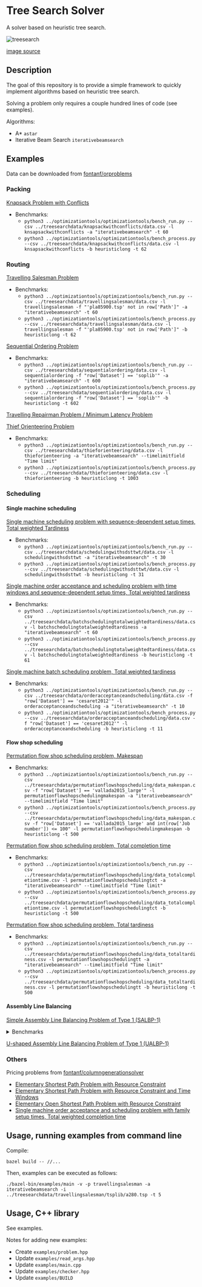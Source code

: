 # Tree Search Solver

A solver based on heuristic tree search.

![treesearch](img/treesearch.jpg?raw=true "treesearch")

[image source](https://commons.wikimedia.org/wiki/File:Saint-L%C3%A9ger-l%C3%A8s-Domart,arbre_de_la_croix_Notre-Dame_14.jpg)

## Description

The goal of this repository is to provide a simple framework to quickly implement algorithms based on heuristic tree search.

Solving a problem only requires a couple hundred lines of code (see examples).

Algorithms:
* A\* `astar`
* Iterative Beam Search `iterativebeamsearch`

## Examples

Data can be downloaded from [fontanf/orproblems](https://github.com/fontanf/orproblems)

### Packing

[Knapsack Problem with Conflicts](examples/knapsackwithconflicts.hpp)
* Benchmarks:
  * `python3 ../optimizationtools/optimizationtools/bench_run.py --csv ../treesearchdata/knapsackwithconflicts/data.csv -l knsapsackwithconflicts -a "iterativebeamsearch" -t 60`
  * `python3 ../optimizationtools/optimizationtools/bench_process.py --csv ../treesearchdata/knapsackwithconflicts/data.csv -l knsapsackwithconflicts -b heuristiclong -t 62`

### Routing

[Travelling Salesman Problem](examples/travellingsalesman.hpp)
* Benchmarks:
  * `python3 ../optimizationtools/optimizationtools/bench_run.py --csv ../treesearchdata/travellingsalesman/data.csv -l travellingsalesman -f "'pla85900.tsp' not in row['Path']" -a "iterativebeamsearch" -t 60`
  * `python3 ../optimizationtools/optimizationtools/bench_process.py --csv ../treesearchdata/travellingsalesman/data.csv -l travellingsalesman -f "'pla85900.tsp' not in row['Path']" -b heuristiclong -t 62`

[Sequential Ordering Problem](examples/sequentialordering.hpp)
* Benchmarks:
  * `python3 ../optimizationtools/optimizationtools/bench_run.py --csv ../treesearchdata/sequentialordering/data.csv -l sequentialordering -f "row['Dataset'] == 'soplib'" -a "iterativebeamsearch" -t 600`
  * `python3 ../optimizationtools/optimizationtools/bench_process.py --csv ../treesearchdata/sequentialordering/data.csv -l sequentialordering -f "row['Dataset'] == 'soplib'" -b heuristiclong -t 602`

[Travelling Repairman Problem / Minimum Latency Problem](examples/travellingrepairman.hpp)

[Thief Orienteering Problem](examples/thieforienteering.hpp)
* Benchmarks:
  * `python3 ../optimizationtools/optimizationtools/bench_run.py --csv ../treesearchdata/thieforienteering/data.csv -l thieforienteering -a "iterativebeamsearch" --timelimitfield "Time limit"`
  * `python3 ../optimizationtools/optimizationtools/bench_process.py --csv ../treesearchdata/thieforienteering/data.csv -l thieforienteering -b heuristiclong -t 1003`

### Scheduling

#### Single machine scheduling

[Single machine scheduling problem with sequence-dependent setup times, Total weighted Tardiness](examples/schedulingwithsdsttwt.hpp)
* Benchmarks:
  * `python3 ../optimizationtools/optimizationtools/bench_run.py --csv ../treesearchdata/schedulingwithsdsttwt/data.csv -l schedulingwithsdsttwt -a "iterativebeamsearch" -t 30`
  * `python3 ../optimizationtools/optimizationtools/bench_process.py --csv ../treesearchdata/schedulingwithsdsttwt/data.csv -l schedulingwithsdsttwt -b heuristiclong -t 31`

[Single machine order acceptance and scheduling problem with time windows and sequence-dependent setup times, Total weighted tardiness](examples/orderacceptanceandscheduling.hpp)
* Benchmarks:
  * `python3 ../optimizationtools/optimizationtools/bench_run.py --csv ../treesearchdata/batchschedulingtotalweightedtardiness/data.csv -l batchschedulingtotalweightedtardiness -a "iterativebeamsearch" -t 60`
  * `python3 ../optimizationtools/optimizationtools/bench_process.py --csv ../treesearchdata/batchschedulingtotalweightedtardiness/data.csv -l batchschedulingtotalweightedtardiness -b heuristiclong -t 61`

[Single machine batch scheduling problem, Total weighted tardiness](examples/batchschedulingtotalweightedtardiness.hpp)
* Benchmarks:
  * `python3 ../optimizationtools/optimizationtools/bench_run.py --csv ../treesearchdata/orderacceptanceandscheduling/data.csv -f "row['Dataset'] == 'cesaret2012'" -l orderacceptanceandscheduling -a "iterativebeamsearch" -t 10`
  * `python3 ../optimizationtools/optimizationtools/bench_process.py --csv ../treesearchdata/orderacceptanceandscheduling/data.csv -f "row['Dataset'] == 'cesaret2012'" -l orderacceptanceandscheduling -b heuristiclong -t 11`

#### Flow shop scheduling

[Permutation flow shop scheduling problem, Makespan](examples/permutationflowshopschedulingmakespan.hpp)
* Benchmarks:
  * `python3 ../optimizationtools/optimizationtools/bench_run.py --csv ../treesearchdata/permutationflowshopscheduling/data_makespan.csv -f "row['Dataset'] == 'vallada2015_large'" -l permutationflowshopschedulingmakespan -a "iterativebeamsearch" --timelimitfield "Time limit"`
  * `python3 ../optimizationtools/optimizationtools/bench_process.py --csv ../treesearchdata/permutationflowshopscheduling/data_makespan.csv -f "row['Dataset'] == 'vallada2015_large' and int(row['Job number']) <= 100" -l permutationflowshopschedulingmakespan -b heuristiclong -t 500`

[Permutation flow shop scheduling problem, Total completion time](examples/permutationflowshopschedulingtct.hpp)
* Benchmarks:
  * `python3 ../optimizationtools/optimizationtools/bench_run.py --csv ../treesearchdata/permutationflowshopscheduling/data_totalcompletiontime.csv -l permutationflowshopschedulingtct -a "iterativebeamsearch" --timelimitfield "Time limit"`
  * `python3 ../optimizationtools/optimizationtools/bench_process.py --csv ../treesearchdata/permutationflowshopscheduling/data_totalcompletiontime.csv -l permutationflowshopschedulingtct -b heuristiclong -t 500`

[Permutation flow shop scheduling problem, Total tardiness](examples/permutationflowshopschedulingtt.hpp)
* Benchmarks:
  * `python3 ../optimizationtools/optimizationtools/bench_run.py --csv ../treesearchdata/permutationflowshopscheduling/data_totaltardiness.csv -l permutationflowshopschedulingtt -a "iterativebeamsearch" --timelimitfield "Time limit"`
  * `python3 ../optimizationtools/optimizationtools/bench_process.py --csv ../treesearchdata/permutationflowshopscheduling/data_totaltardiness.csv -l permutationflowshopschedulingtt -b heuristiclong -t 500`

#### Assembly Line Balancing

[Simple Assembly Line Balancing Problem of Type 1 (SALBP-1)](examples/simpleassemblylinebalancing1.hpp)

<details><summary>Benchmarks</summary>
<p>

* Benchmarks:
  * `python3 ../optimizationtools/optimizationtools/bench_run.py --csv ../treesearchdata/simpleassemblylinebalancing1/data.csv -f "row['Dataset'] == 'otto2013_small'" -l simpleassemblylinebalancing1 -a "iterativebeamsearch" -t 10`
  * `python3 ../optimizationtools/optimizationtools/bench_run.py --csv ../treesearchdata/simpleassemblylinebalancing1/data.csv -f "row['Dataset'] == 'otto2013_medium'" -l simpleassemblylinebalancing1 -a "iterativebeamsearch" -t 10`
  * `python3 ../optimizationtools/optimizationtools/bench_run.py --csv ../treesearchdata/simpleassemblylinebalancing1/data.csv -f "row['Dataset'] == 'otto2013_large'" -l simpleassemblylinebalancing1 -a "iterativebeamsearch" -t 10`
  * `python3 ../optimizationtools/optimizationtools/bench_run.py --csv ../treesearchdata/simpleassemblylinebalancing1/data.csv -f "row['Dataset'] == 'otto2013_verylarge'" -l simpleassemblylinebalancing1 -a "iterativebeamsearch" -t 10`
  * `python3 ../optimizationtools/optimizationtools/bench_process.py --csv ../treesearchdata/simpleassemblylinebalancing1/data.csv -f "row['Dataset'] == 'otto2013_small'" -l simpleassemblylinebalancing1 -b heuristiclong -t 11`
  * `python3 ../optimizationtools/optimizationtools/bench_process.py --csv ../treesearchdata/simpleassemblylinebalancing1/data.csv -f "row['Dataset'] == 'otto2013_medium'" -l simpleassemblylinebalancing1 -b heuristiclong -t 11`
  * `python3 ../optimizationtools/optimizationtools/bench_process.py --csv ../treesearchdata/simpleassemblylinebalancing1/data.csv -f "row['Dataset'] == 'otto2013_large'" -l simpleassemblylinebalancing1 -b heuristiclong -t 11`
  * `python3 ../optimizationtools/optimizationtools/bench_process.py --csv ../treesearchdata/simpleassemblylinebalancing1/data.csv -f "row['Dataset'] == 'otto2013_verylarge'" -l simpleassemblylinebalancing1 -b heuristiclong -t 11`

</p>
</details>

[U-shaped Assembly Line Balancing Problem of Type 1 (UALBP-1)](examples/ushapedassemblylinebalancing1.hpp)

### Others

Pricing problems from [fontanf/columngenerationsolver](https://github.com/fontanf/columngenerationsolver)
* [Elementary Shortest Path Problem with Resource Constraint](https://github.com/fontanf/columngenerationsolver/blob/master/examples/pricingsolver/espprc.hpp)
* [Elementary Shortest Path Problem with Resource Constraint and Time Windows](https://github.com/fontanf/columngenerationsolver/blob/master/examples/pricingsolver/espprctw.hpp)
* [Elementary Open Shortest Path Problem with Resource Constraint](https://github.com/fontanf/columngenerationsolver/blob/master/examples/pricingsolver/eospprc.hpp)
* [Single machine order acceptance and scheduling problem with family setup times, Total weighted completion time](https://github.com/fontanf/columngenerationsolver/blob/master/examples/pricingsolver/oaschedulingwithfamilysetuptimestwct.hpp)

## Usage, running examples from command line

Compile:
```shell
bazel build -- //...
```

Then, examples can be executed as follows:
```shell
./bazel-bin/examples/main -v -p travellingsalesman -a iterativebeamsearch -i ../treesearchdata/travellingsalesman/tsplib/a280.tsp -t 5
```

## Usage, C++ library

See examples.


Notes for adding new examples:
* Create `examples/problem.hpp`
* Update `examples/read_args.hpp`
* Update `examples/main.cpp`
* Update `examples/checker.hpp`
* Update `examples/BUILD`

